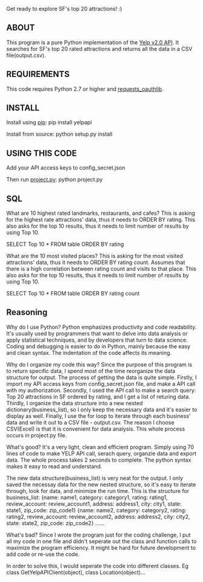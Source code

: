 Get ready to explore SF's top 20 attractions! :)


## ABOUT
This program is a pure Python implementation of the [Yelp v2.0 API](https://www.yelp.com/developers/documentation/v2/overview). It searches for SF's top 20 rated attractions and returns all the data in a CSV file(output.csv).

## REQUIREMENTS
This code requires Python 2.7 or higher and [requests_oauthlib](https://github.com/requests/requests-oauthlib).

## INSTALL
Install using [pip](http://www.pip-installer.org/):
    pip install yelpapi

Install from source:
    python setup.py install

## USING THIS CODE
Add your API access keys to config_secret.json

Then run [project.py](Faye/project.py): 
    python project.py 

## SQL
What are 10 highest rated landmarks, restaurants, and cafes?
This is asking for the highest rate attractions' data, thus it needs to ORDER BY rating. 
This also asks for the top 10 results, thus it needs to limit number of results by using Top 10. 

SELECT Top 10 * FROM table ORDER BY rating

What are the 10 most visited places?
This is asking for the most visited attractions' data, thus it needs to ORDER BY rating count. 
Assumes that there is a high correlation between rating count and visits to that place.
This also asks for the top 10 results, thus it needs to limit number of results by using Top 10. 

SELECT Top 10 * FROM table ORDER BY rating count

## Reasoning 
Why do I use Python? 
Python emphasizes productivity and code readability. It's usually used by programmers that want to delve into data analysis or apply statistical techniques, and by developers that turn to data science. Coding and debugging is easier to do in Python, mainly because the easy and clean syntax. The indentation of the code affects its meaning.

Why do I organize my code this way? 
Since the purpose of this program is to return specific data, I spend most of the time reorganize the data structure for output. The process of getting the data is quite simple. Firstly, I import my API access keys from config_secret.json file, and make a API call with my authorization. Secondly, I used the API call to make a search query: Top 20 attractions in SF ordered by rating, and I get a list of returing data. Thirdly, I organize the data structure into a new nested dictionary(business_list), so I only keep the necessary data and it's easier to display as well. Finally, I use the for loop to iterate through each business' data and write it out to a CSV file - output.csv. The reason I choose CSV(Excel) is that it is convenient for data analysis. This whole process occurs in project.py file. 

What's good? 
It's a very light, clean and efficient program. Simply using 70 lines of code to make YELP API call, serach query, organzie data and export data. The whole process takes 2 seconds to complete. The python syntax makes it easy to read and understand. 

The new data structure(business_list) is very neat for the output. I only saved the necessay data for the new nested structure, so it's easy to iterate through, look for data, and minimize the run time. This is the structure for business_list: 
{name: name1, category: category1, rating: rating1, review_account: review_account1, address: address1, city: city1, state: state1, zip_code: zip_code1}
{name: name2, category: category2, rating: rating2, review_account: review_account2, address: address2, city: city2, state: state2, zip_code: zip_code2}
......

What's bad?
Since I wrote the program just for the coding challenge, I put all my code in one file and didn't seperate out the class and function calls to maximize the program efficiency. It might be hard for future development to add code or re-use the code. 

In order to solve this, I would seperate the code into different classes. Eg class GetYelpAPIClient(object), class Location(object)...
